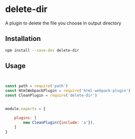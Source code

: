 # delete-dir

A plugin to delete the file you choose in output directory

## Installation
```bash
npm install --save-dev delete-dir
```

## Usage
```js


const path = require('path')
const HtmlWebpackPlugin = require('html-webpack-plugin')
const CleanPlugin = require('delete-dir')


module.exports = {

	plugins: [
		new CleanPlugin({include: 'a'}),
	]
}
```